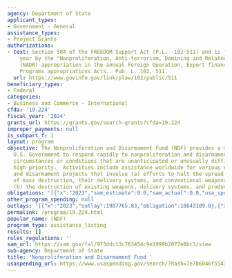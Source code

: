 ```yaml
---
agency: Department of State
applicant_types:
- Government - General
assistance_types:
- Project Grants
authorizations:
- text: Section 504 of the FREEDOM Support Act (P.L. -102-511) and is funded each
    year by the "Nonproliferation, Anti-terrorism, Demining and Related Programs"
    (NADR) appropriation in the annual Foreign Operation, Export financing, and Related
    Programs appropriations Acts.. Pub. L. 102, 511.
  url: https://www.govinfo.gov/link/plaw/102/public/511
beneficiary_types:
- Federal
categories:
- Business and Commerce - International
cfda: '19.224'
fiscal_year: '2024'
grants_url: https://grants.gov/search-grants?cfda=19.224
improper_payments: null
is_subpart_f: 1
layout: program
objective: The Nonproliferation and Disarmament Fund (NDF) provides a means for the
  U.S. Government to respond rapidly to nonproliferation and disarmament opportunities,
  circumstances or conditions that are unanticipated or unusually difficult, but of
  high priority.  Activities include assistance worldwide for various nonproliferation
  and disarmament projects that involve (a) efforts to halt the spread of weapons
  of mass destruction, their delivery systems, and conventional weapons systems, and
  (b) the destruction of existing weapons, delivery systems, and production facilities.
obligations: '[{"x":"2023","sam_estimate":0.0,"sam_actual":0.0,"usa_spending_actual":10461492.0},{"x":"2024","sam_estimate":0.0,"sam_actual":0.0,"usa_spending_actual":13678101.0},{"x":"2025","sam_estimate":0.0,"sam_actual":0.0,"usa_spending_actual":8338136.0}]'
other_program_spending: null
outlays: '[{"x":"2023","outlay":1987765.83,"obligation":10643189.0},{"x":"2024","outlay":0.0,"obligation":13363323.0},{"x":"2025","outlay":0.0,"obligation":7938136.0}]'
permalink: /program/19.224.html
popular_name: (NDF)
program_type: assistance_listing
results: []
rules_regulations: ''
sam_url: https://sam.gov/fal/973ddc13c763454c9e1999b2077e8bc3/view
sub-agency: Department of State
title: 'Nonproliferation and Disarmament Fund '
usaspending_url: https://www.usaspending.gov/search/?hash=7e786046f5543a09f131eb03e791bf7f
---
```

